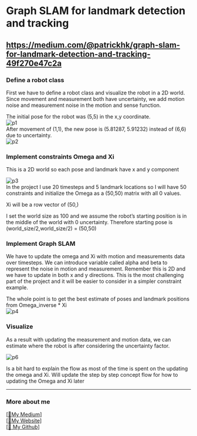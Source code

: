 # Graph SLAM for landmark detection and tracking
## https://medium.com/@patrickhk/graph-slam-for-landmark-detection-and-tracking-49f270e47c2a

### Define a robot class
First we have to define a robot class and visualize the robot in a 2D world. Since movement and measurement both have uncertainty, we add motion noise and measurement noise in the motion and sense function.

The initial pose for the robot was (5,5) in the x,y coordinate.<br/>
![p1](https://cdn-images-1.medium.com/max/800/1*luJCbUMoOUNXrfVLot4Xqg.png)<br/>
After movement of (1,1), the new pose is (5.81287, 5.91232) instead of (6,6) due to uncertainty.<br/>
![p2](https://cdn-images-1.medium.com/max/800/1*u4aSK2QpSpYxjFwyRupovg.png)<br/>

### Implement constraints Omega and Xi
This is a 2D world so each pose and landmark have x and y component<br/>

![p3](https://cdn-images-1.medium.com/max/800/1*OMZfaWkInj42JII8CN50IA.png)<br/>
In the project I use 20 timesteps and 5 landmark locations so I will have 50 constraints and initialize the Omega as a (50,50) matrix with all 0 values.<br/>

Xi will be a row vector of (50,)<br/>

I set the world size as 100 and we assume the robot’s starting position is in the middle of the world with 0 uncertainty. Therefore starting pose is (world_size/2,world_size/2) = (50,50)<br/>
### Implement Graph SLAM
We have to update the omega and Xi with motion and measurements data over timesteps. We can introduce variable called alpha and beta to represent the noise in motion and measurement. Remember this is 2D and we have to update in both x and y directions. This is the most challenging part of the project and it will be easier to consider in a simpler constraint example.<br/>

The whole point is to get the best estimate of poses and landmark positions from Omega_inverse * Xi<br/>
![p4](https://cdn-images-1.medium.com/max/800/1*uksj0RDUdRcG4Hmdh1kgQg.png)<br/>
### Visualize
As a result with updating the measurement and motion data, we can estimate where the robot is after considering the uncertainty factor.<br/>

![p6](https://cdn-images-1.medium.com/max/800/1*eQP8Bu8JpR672DRjzJyecw.png)<br/>

Is a bit hard to explain the flow as most of the time is spent on the updating the omega and Xi. Will update the step by step concept flow for how to updating the Omega and Xi later<br/>

-------------------------------------------------------------------------------------------------------------------------------------
### More about me
[[:pencil:My Medium]](https://medium.com/@patrickhk)<br/>
[[:house_with_garden:My Website]](https://www.fiyeroleung.com/)<br/>
[[:space_invader:	My Github]](https://github.com/fiyero)<br/>
